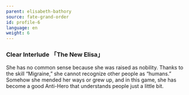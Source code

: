 ```yaml
---
parent: elisabeth-bathory
source: fate-grand-order
id: profile-6
language: en
weight: 6
---
```


### Clear Interlude 「The New Elisa」

She has no common sense because she was raised as nobility.
Thanks to the skill “Migraine,” she cannot recognize other people as “humans.”
Somehow she mended her ways or grew up, and in this game, she has become a good Anti-Hero that understands people just a little bit.
